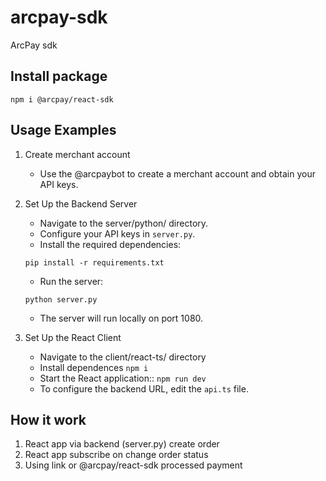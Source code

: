 # arcpay-sdk

ArcPay sdk

## Install package

```
npm i @arcpay/react-sdk
```

## Usage Examples

1. Create merchant account
   - Use the @arcpaybot to create a merchant account and obtain your API keys.
2. Set Up the Backend Server

   - Navigate to the server/python/ directory.
   - Configure your API keys in `server.py`.
   - Install the required dependencies:

   ```
   pip install -r requirements.txt
   ```

   - Run the server:

   ```
   python server.py
   ```

   - The server will run locally on port 1080.

3. Set Up the React Client
   - Navigate to the client/react-ts/ directory
   - Install dependences `npm i`
   - Start the React application:: `npm run dev`
   - To configure the backend URL, edit the `api.ts` file.

## How it work

1. React app via backend (server.py) create order
2. React app subscribe on change order status
3. Using link or @arcpay/react-sdk processed payment
